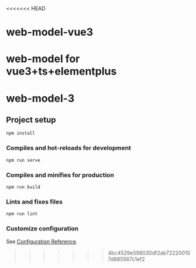 <<<<<<< HEAD
# web-model-vue3
web-model for vue3+ts+elementplus
=======
# web-model-3

## Project setup
```
npm install
```

### Compiles and hot-reloads for development
```
npm run serve
```

### Compiles and minifies for production
```
npm run build
```

### Lints and fixes files
```
npm run lint
```

### Customize configuration
See [Configuration Reference](https://cli.vuejs.org/config/).
>>>>>>> 4bc4529e598030df2ab722200107d885567c1ef2
